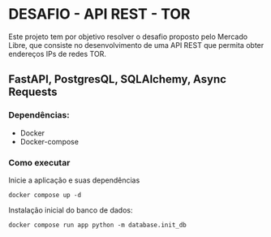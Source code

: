 # DESAFIO - API REST - TOR

Este projeto tem por objetivo resolver o desafio proposto pelo Mercado Libre, que consiste no desenvolvimento de uma API REST que permita obter endereços IPs de redes TOR.

## FastAPI, PostgresQL, SQLAlchemy, Async Requests

### Dependências:
- Docker
- Docker-compose

### Como executar


Inicie a aplicação e suas dependências

``` 
docker compose up -d
```

Instalação inicial do banco de dados:

```
docker compose run app python -m database.init_db
```